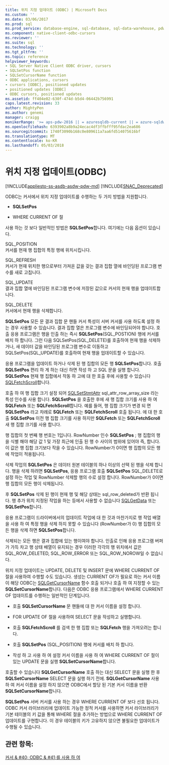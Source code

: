 ```yaml
---
title: 위치 지정 업데이트 (ODBC) | Microsoft Docs
ms.custom: ''
ms.date: 03/06/2017
ms.prod: sql
ms.prod_service: database-engine, sql-database, sql-data-warehouse, pdw
ms.component: native-client-odbc-cursors
ms.reviewer: ''
ms.suite: sql
ms.technology: ''
ms.tgt_pltfrm: ''
ms.topic: reference
helpviewer_keywords:
- SQL Server Native Client ODBC driver, cursors
- SQLSetPos function
- SQLSetCursorName function
- ODBC applications, cursors
- cursors [ODBC], positioned updates
- positioned updates [ODBC]
- ODBC cursors, positioned updates
ms.assetid: ff404e02-630f-474d-b5d4-06442b756991
caps.latest.revision: 33
author: MightyPen
ms.author: genemi
manager: craigg
monikerRange: '>= aps-pdw-2016 || = azuresqldb-current || = azure-sqldw-latest || >= sql-server-2016 || = sqlallproducts-allversions'
ms.openlocfilehash: 6393902a8b9a24ecac4df3ffbfff95fdac2ea686
ms.sourcegitcommit: 1740f3090b168c0e809611a7aa6fd514075616bf
ms.translationtype: MT
ms.contentlocale: ko-KR
ms.lasthandoff: 05/03/2018
---
```

# <a name="positioned-updates-odbc"></a>위치 지정 업데이트(ODBC)
[!INCLUDE[appliesto-ss-asdb-asdw-pdw-md](../../includes/appliesto-ss-asdb-asdw-pdw-md.md)]
[!INCLUDE[SNAC_Deprecated](../../includes/snac-deprecated.md)]

  ODBC는 커서에서 위치 지정 업데이트를 수행하는 두 가지 방법을 지원합니다.  
  
-   **SQLSetPos**  
  
-   WHERE CURRENT OF 절  
  
 사용 하는 것 보다 일반적인 방법은 **SQLSetPos**합니다. 여기에는 다음 옵션이 있습니다.  
  
 SQL_POSITION  
 커서를 현재 행 집합의 특정 행에 위치시킵니다.  
  
 SQL_REFRESH  
 커서가 현재 위치한 행으로부터 가져온 값을 갖는 결과 집합 열에 바인딩된 프로그램 변수를 새로 고칩니다.  
  
 SQL_UPDATE  
 결과 집합 열에 바인딩된 프로그램 변수에 저장된 값으로 커서의 현재 행을 업데이트합니다.  
  
 SQL_DELETE  
 커서에서 현재 행을 삭제합니다.  
  
 **SQLSetPos** 모든 문 결과 집합 문 핸들 커서 특성이 서버 커서를 사용 하도록 설정 하는 경우 사용할 수 있습니다. 결과 집합 열은 프로그램 변수에 바인딩되어야 합니다. 호출 응용 프로그램은 행을 인출 하는 즉시 **SQLSetPos**(SQL_POSTION) 행에 커서를 배치 하 합니다. 그런 다음 SQLSetPos(SQL_DELETE)를 호출하여 현재 행을 삭제하거나, 새 데이터 값을 바인딩된 프로그램 변수로 이동하고 SQLSetPos(SQL_UPDATE)를 호출하여 현재 행을 업데이트할 수 있습니다.  
  
 응용 프로그램을 업데이트 하거나 삭제 된 행 집합의 모든 행 **SQLSetPos**합니다. 호출 **SQLSetPos** 편리 하 게 하는 대신 하면 작성 하 고 SQL 문을 실행 합니다. **SQLSetPos** 현재 행 집합에서 작동 하 고에 대 한 호출 후에 사용할 수 있습니다 [SQLFetchScroll](../../relational-databases/native-client-odbc-api/sqlfetchscroll.md)합니다.  
  
 호출 하 여 행 집합 크기 설정 되어 [SQLSetStmtAttr](../../relational-databases/native-client-odbc-api/sqlsetstmtattr.md) sql_attr_row_array_size 라는 특성 인수를 사용 합니다. **SQLSetPos** 을 호출한 후에 새 행 집합 크기를 사용 하 여 **SQLFetch** 또는 **SQLFetchScroll**합니다. 예를 들어, 행 집합 크기가 변경 되 면 **SQLSetPos** 라고 차례로 **SQLFetch** 또는 **SQLFetchScroll** 호출 됩니다. 에 대 한 호출 **SQLSetPos** 이전 행 집합 크기를 사용 하지만 **SQLFetch** 또는 **SQLFetchScroll** 새 행 집합 크기를 사용 합니다.  
  
 행 집합의 첫 번째 행 번호는 1입니다. RowNumber 인수 **SQLSetPos** ; 행 집합의 행을 식별 해야 해당 값 1 및 가장 최근에 인출 된 행 수 사이의 범위에 있어야 즉, 합니다. 이 값은 행 집합 크기보다 작을 수 있습니다. RowNumber가 0이면 행 집합의 모든 행에 작업이 적용됩니다.  
  
 삭제 작업의 **SQLSetPos** 은 데이터 원본 테이블의 하나 이상의 선택 된 행을 삭제 합니다. 행을 삭제 하려면 **SQLSetPos**, 응용 프로그램 호출 **SQLSetPos** SQL_DELETE로 설정 하는 작업 및 RowNumber 삭제할 행의 수로 설정 합니다. RowNumber가 0이면 행 집합의 모든 행이 삭제됩니다.  
  
 후 **SQLSetPos** 삭제 된 행이 현재 행 및 해당 상태는 sql_row_deleted가 반환 됩니다. 행 추가 위치 지정된 작업을 하는 등에서 사용할 수 없습니다 [SQLGetData](../../relational-databases/native-client-odbc-api/sqlgetdata.md) 또는 **SQLSetPos**합니다.  
  
 응용 프로그램이 드라이버에서의 업데이트 작업에 대 한 것과 마찬가지로 행 작업 배열을 사용 하 여 특정 행을 삭제 하지 못할 수 있습니다 (RowNumber가 0) 행 집합의 모든 행을 삭제 하면 **SQLSetPos**합니다.  
  
 삭제되는 모든 행은 결과 집합에 있는 행이여야 합니다. 인출로 인해 응용 프로그램 버퍼가 가득 차고 행 상태 배열이 유지되는 경우 이러한 각각의 행 위치에서 값은 SQL_ROW_DELETED, SQL_ROW_ERROR 또는 SQL_ROW_NOROW일 수 없습니다.  
  
 위치 지정 업데이트는 UPDATE, DELETE 및 INSERT 문에 WHERE CURRENT OF 절을 사용하여 수행할 수도 있습니다. 생성는 CURRENT OF가 필요로 하는 커서 이름이 해당 ODBC는 [SQLGetCursorName](../../relational-databases/native-client-odbc-api/sqlgetcursorname.md) 함수 호출 되거나 호출 하 여 지정할 수 있는 **SQLSetCursorName**합니다. 다음은 ODBC 응용 프로그램에서 WHERE CURRENT OF 업데이트를 수행하는 일반적인 단계입니다.  
  
-   호출 **SQLSetCursorName** 문 핸들에 대 한 커서 이름을 설정 합니다.  
  
-   FOR UPDATE OF 절을 사용하여 SELECT 문을 작성하고 실행합니다.  
  
-   호출 **SQLFetchScroll** 를 검색 한 행 집합 또는 **SQLFetch** 행을 가져오려는 합니다.  
  
-   호출 **SQLSetPos** (SQL_POSITION) 행에 커서를 배치 하 합니다.  
  
-   작성 하 고 사용 하 여 설정 커서 이름을 사용 하 여 WHERE CURRENT OF 절이 있는 UPDATE 문을 실행 **SQLSetCursorName**합니다.  
  
 호출할 수 있습니다 **SQLGetCursorName** 호출 하는 대신 SELECT 문을 실행 한 후 **SQLSetCursorName** SELECT 문을 실행 하기 전에. **SQLGetCursorName** 사용 하 여 커서 이름을 설정 하지 않으면 ODBC에서 할당 된 기본 커서 이름을 반환 **SQLSetCursorName**합니다.  
  
 **SQLSetPos** 서버 커서를 사용 하는 경우 WHERE CURRENT OF 보다 선호 됩니다. ODBC 커서 라이브러리에 업데이트 가능한 정적 커서를 사용하면 커서 라이브러리가 기본 테이블의 키 값을 통해 WHERE 절을 추가하는 방법으로 WHERE CURRENT OF 업데이트를 구현합니다. 이 경우 테이블의 키가 고유하지 않으면 불필요한 업데이트가 수행될 수 있습니다.  
  
## <a name="see-also"></a>관련 항목:  
 [커서 & #40; ODBC & #41;를 사용 하 여](../../relational-databases/native-client-odbc-cursors/using-cursors-odbc.md)  
  
  
